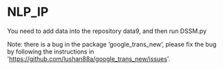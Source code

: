 # NLP_IP
You need to add data into the repository data9, and then run DSSM.py

Note: there is a bug in the package ‘google_trans_new’, please fix the bug by following the instructions in 'https://github.com/lushan88a/google_trans_new/issues'.
